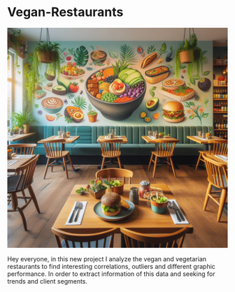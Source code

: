 # Vegan-Restaurants

<img src='Image/veganRestaurant.jpeg' alt='Vegan Restaurant'>


Hey everyone, in this new project I analyze the vegan and vegetarian restaurants to find interesting correlations, outliers and different graphic performance. In order to extract information of this data and seeking for trends and client segments.
